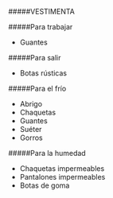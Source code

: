 #####VESTIMENTA

#####Para trabajar
- Guantes

#####Para salir
- Botas rústicas

#####Para el frío	
- Abrigo
- Chaquetas
- Guantes
- Suéter
- Gorros

#####Para la humedad
- Chaquetas impermeables
- Pantalones impermeables
- Botas de goma
